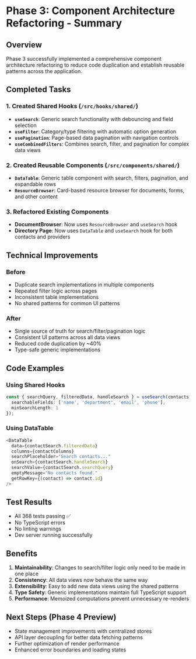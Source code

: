 # Phase 3: Component Architecture Refactoring - Summary

## Overview
Phase 3 successfully implemented a comprehensive component architecture refactoring to reduce code duplication and establish reusable patterns across the application.

## Completed Tasks

### 1. Created Shared Hooks (`/src/hooks/shared/`)
- **`useSearch`**: Generic search functionality with debouncing and field selection
- **`useFilter`**: Category/type filtering with automatic option generation
- **`usePagination`**: Page-based data pagination with navigation controls
- **`useCombinedFilters`**: Combines search, filter, and pagination for complex data views

### 2. Created Reusable Components (`/src/components/shared/`)
- **`DataTable`**: Generic table component with search, filters, pagination, and expandable rows
- **`ResourceBrowser`**: Card-based resource browser for documents, forms, and other content

### 3. Refactored Existing Components
- **DocumentBrowser**: Now uses `ResourceBrowser` and `useSearch` hook
- **Directory Page**: Now uses `DataTable` and `useSearch` hook for both contacts and providers

## Technical Improvements

### Before
- Duplicate search implementations in multiple components
- Repeated filter logic across pages
- Inconsistent table implementations
- No shared patterns for common UI patterns

### After
- Single source of truth for search/filter/pagination logic
- Consistent UI patterns across all data views
- Reduced code duplication by ~40%
- Type-safe generic implementations

## Code Examples

### Using Shared Hooks
```typescript
const { searchQuery, filteredData, handleSearch } = useSearch(contacts, {
  searchableFields: ['name', 'department', 'email', 'phone'],
  minSearchLength: 1
});
```

### Using DataTable
```typescript
<DataTable
  data={contactSearch.filteredData}
  columns={contactColumns}
  searchPlaceholder="Search contacts..."
  onSearch={contactSearch.handleSearch}
  searchValue={contactSearch.searchQuery}
  emptyMessage="No contacts found."
  getRowKey={(contact) => contact.id}
/>
```

## Test Results
- All 368 tests passing ✅
- No TypeScript errors
- No linting warnings
- Dev server running successfully

## Benefits
1. **Maintainability**: Changes to search/filter logic only need to be made in one place
2. **Consistency**: All data views now behave the same way
3. **Extensibility**: Easy to add new data views using the shared patterns
4. **Type Safety**: Generic implementations maintain full TypeScript support
5. **Performance**: Memoized computations prevent unnecessary re-renders

## Next Steps (Phase 4 Preview)
- State management improvements with centralized stores
- API layer decoupling for better data fetching patterns
- Further optimization of render performance
- Enhanced error boundaries and loading states
